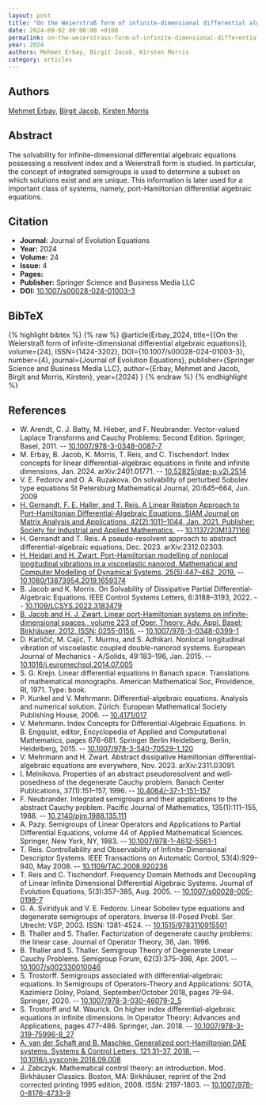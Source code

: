 ```yaml
---
layout: post
title: "On the Weierstraß form of infinite-dimensional differential algebraic equations"
date: 2024-09-02 00:00:00 +0100
permalink: on-the-weierstrass-form-of-infinite-dimensional-differential-algebraic-equations
year: 2024
authors: Mehmet Erbay, Birgit Jacob, Kirsten Morris
category: articles
---
```

 
## Authors
[Mehmet Erbay](authors/mehmet-erbay), [Birgit Jacob](authors/birgit-jacob), [Kirsten Morris](authors/kirsten-morris)
 
## Abstract
The solvability for infinite-dimensional differential algebraic equations possessing a resolvent index and a Weierstraß form is studied. In particular, the concept of integrated semigroups is used to determine a subset on which solutions exist and are unique. This information is later used for a important class of systems, namely, port-Hamiltonian differential algebraic equations.
 
## Citation
- **Journal:** Journal of Evolution Equations
- **Year:** 2024
- **Volume:** 24
- **Issue:** 4
- **Pages:** 
- **Publisher:** Springer Science and Business Media LLC
- **DOI:** [10.1007/s00028-024-01003-3](https://doi.org/10.1007/s00028-024-01003-3)
 
## BibTeX
{% highlight bibtex %}
{% raw %}
@article{Erbay_2024,
  title={{On the Weierstraß form of infinite-dimensional differential algebraic equations}},
  volume={24},
  ISSN={1424-3202},
  DOI={10.1007/s00028-024-01003-3},
  number={4},
  journal={Journal of Evolution Equations},
  publisher={Springer Science and Business Media LLC},
  author={Erbay, Mehmet and Jacob, Birgit and Morris, Kirsten},
  year={2024}
}
{% endraw %}
{% endhighlight %}
 
## References
- W. Arendt, C. J. Batty, M. Hieber, and F. Neubrander. Vector-valued Laplace Transforms and Cauchy Problems: Second Edition. Springer, Basel, 2011. -- [10.1007/978-3-0348-0087-7](https://doi.org/10.1007/978-3-0348-0087-7)
- M. Erbay, B. Jacob, K. Morris, T. Reis, and C. Tischendorf. Index concepts for linear differential-algebraic equations in finite and infinite dimensions, Jan. 2024. arXiv:2401.01771. -- [10.52825/dae-p.v2i.2514](https://doi.org/10.52825/dae-p.v2i.2514)
- V. E. Fedorov and O. A. Ruzakova. On solvability of perturbed Sobolev type equations St Petersburg Mathematical Journal, 20:645–664, Jun. 2009
- [H. Gernandt, F. E. Haller, and T. Reis. A Linear Relation Approach to Port-Hamiltonian Differential-Algebraic Equations. SIAM Journal on Matrix Analysis and Applications, 42(2):1011–1044, Jan. 2021. Publisher: Society for Industrial and Applied Mathematics.](a-linear-relation-approach-to-port-hamiltonian-differential-algebraic-equations) -- [10.1137/20M1371166](https://doi.org/10.1137/20M1371166)
- H. Gernandt and T. Reis. A pseudo-resolvent approach to abstract differential-algebraic equations, Dec. 2023. arXiv:2312.02303.
- [H. Heidari and H. Zwart. Port-Hamiltonian modelling of nonlocal longitudinal vibrations in a viscoelastic nanorod. Mathematical and Computer Modelling of Dynamical Systems, 25(5):447–462, 2019.](port-hamiltonian-modelling-of-nonlocal-longitudinal-vibrations-in-a-viscoelastic-nanorod) -- [10.1080/13873954.2019.1659374](https://doi.org/10.1080/13873954.2019.1659374)
- B. Jacob and K. Morris. On Solvability of Dissipative Partial Differential-Algebraic Equations. IEEE Control Systems Letters, 6:3188–3193, 2022. -- [10.1109/LCSYS.2022.3183479](https://doi.org/10.1109/LCSYS.2022.3183479)
- [B. Jacob and H. J. Zwart. Linear port-Hamiltonian systems on infinite-dimensional spaces., volume 223 of Oper. Theory: Adv. Appl. Basel: Birkhäuser, 2012. ISSN: 0255-0156.](linear-port-hamiltonian-systems-on-infinite-dimensional-spaces) -- [10.1007/978-3-0348-0399-1](https://doi.org/10.1007/978-3-0348-0399-1)
- D. Karličić, M. Cajić, T. Murmu, and S. Adhikari. Nonlocal longitudinal vibration of viscoelastic coupled double-nanorod systems. European Journal of Mechanics - A/Solids, 49:183–196, Jan. 2015. -- [10.1016/j.euromechsol.2014.07.005](https://doi.org/10.1016/j.euromechsol.2014.07.005)
- S. G. Krejn. Linear differential equations in Banach space. Translations of mathematical monographs. American Mathematical Soc, Providence, RI, 1971. Type: book.
- P. Kunkel and V. Mehrmann. Differential-algebraic equations. Analysis and numerical solution. Zürich: European Mathematical Society Publishing House, 2006. -- [10.4171/017](https://doi.org/10.4171/017)
- V. Mehrmann. Index Concepts for Differential-Algebraic Equations. In B. Engquist, editor, Encyclopedia of Applied and Computational Mathematics, pages 676–681. Springer Berlin Heidelberg, Berlin, Heidelberg, 2015. -- [10.1007/978-3-540-70529-1_120](https://doi.org/10.1007/978-3-540-70529-1_120)
- V. Mehrmann and H. Zwart. Abstract dissipative Hamiltonian differential-algebraic equations are everywhere, Nov. 2023. arXiv:2311.03091.
- I. Melnikova. Properties of an abstract pseudoresolvent and well-posedness of the degenerate Cauchy problem. Banach Center Publications, 37(1):151–157, 1996. -- [10.4064/-37-1-151-157](https://doi.org/10.4064/-37-1-151-157)
- F. Neubrander. Integrated semigroups and their applications to the abstract Cauchy problem. Pacific Journal of Mathematics, 135(1):111–155, 1988. -- [10.2140/pjm.1988.135.111](https://doi.org/10.2140/pjm.1988.135.111)
- A. Pazy. Semigroups of Linear Operators and Applications to Partial Differential Equations, volume 44 of Applied Mathematical Sciences. Springer, New York, NY, 1983. -- [10.1007/978-1-4612-5561-1](https://doi.org/10.1007/978-1-4612-5561-1)
- T. Reis. Controllability and Observability of Infinite-Dimensional Descriptor Systems. IEEE Transactions on Automatic Control, 53(4):929–940, May 2008. -- [10.1109/TAC.2008.920236](https://doi.org/10.1109/TAC.2008.920236)
- T. Reis and C. Tischendorf. Frequency Domain Methods and Decoupling of Linear Infinite Dimensional Differential Algebraic Systems. Journal of Evolution Equations, 5(3):357–385, Aug. 2005. -- [10.1007/s00028-005-0198-7](https://doi.org/10.1007/s00028-005-0198-7)
- G. A. Sviridyuk and V. E. Fedorov. Linear Sobolev type equations and degenerate semigroups of operators. Inverse Ill-Posed Probl. Ser. Utrecht: VSP, 2003. ISSN: 1381-4524. -- [10.1515/9783110915501](https://doi.org/10.1515/9783110915501)
- B. Thaller and S. Thaller. Factorization of degenerate cauchy problems: the linear case. Journal of Operator Theory, 36, Jan. 1996.
- B. Thaller and S. Thaller. Semigroup Theory of Degenerate Linear Cauchy Problems. Semigroup Forum, 62(3):375–398, Apr. 2001. -- [10.1007/s002330010046](https://doi.org/10.1007/s002330010046)
- S. Trostorff. Semigroups associated with differential-algebraic equations. In Semigroups of Operators-Theory and Applications: SOTA, Kazimierz Dolny, Poland, September/October 2018, pages 79–94. Springer, 2020. -- [10.1007/978-3-030-46079-2_5](https://doi.org/10.1007/978-3-030-46079-2_5)
- S. Trostorff and M. Waurick. On higher index differential-algebraic equations in infinite dimensions. In Operator Theory: Advances and Applications, pages 477–486. Springer, Jan. 2018. -- [10.1007/978-3-319-75996-8_27](https://doi.org/10.1007/978-3-319-75996-8_27)
- [A. van der Schaft and B. Maschke. Generalized port-Hamiltonian DAE systems. Systems & Control Letters, 121:31–37, 2018.](generalized-port-hamiltonian-dae-systems) -- [10.1016/j.sysconle.2018.09.008](https://doi.org/10.1016/j.sysconle.2018.09.008)
- J. Zabczyk. Mathematical control theory: an introduction. Mod. Birkhäuser Classics. Boston, MA: Birkhäuser, reprint of the 2nd corrected printing 1995 edition, 2008. ISSN: 2197-1803. -- [10.1007/978-0-8176-4733-9](https://doi.org/10.1007/978-0-8176-4733-9)

